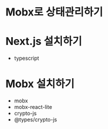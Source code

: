 # Mobx로 상태관리하기

# Next.js 설치하기

- typescript

# Mobx 설치하기

- mobx
- mobx-react-lite
- crypto-js
- @types/crypto-js
